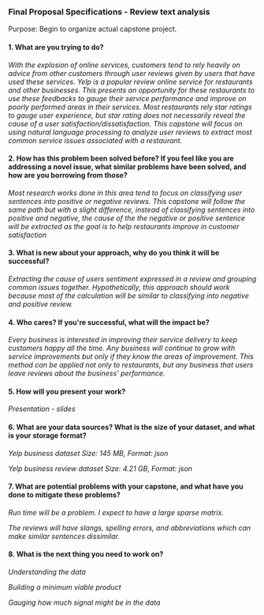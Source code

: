 ### Final Proposal Specifications - Review text analysis
Purpose: Begin to organize actual capstone project.

#### 1. What are you trying to do?
<p>
<i>With the explosion of online services, customers tend to rely heavily on advice from other customers through user reviews given by users that have used these services. Yelp is a popular review online service for restaurants and other businesses. This presents an opportunity for these restaurants to use these feedbacks to gauge their service performance and improve on poorly performed areas in their services. Most restaurants rely star ratings to gauge user experience, but star rating does not necessarily reveal the cause of a user satisfaction/dissatisfaction. This capstone will focus on using natural language processing to analyze user reviews to extract most common service issues associated with a restaurant.</i> 
</p>

#### 2. How has this problem been solved before? If you feel like you are addressing a novel issue, what similar problems have been solved, and how are you borrowing from those?

<p>
<i>Most research works done in this area tend to focus on classifying user sentences into positive or negative reviews. This capstone will follow the same path but with a slight difference, instead of classifying sentences into positive and negative, the cause of the the negative or positive sentence will be extracted as the goal is to help restaurants improve in customer satisfaction</i>
</p>

#### 3. What is new about your approach, why do you think it will be successful?
<p>
<i>Extracting the cause of users sentiment expressed in a review and grouping common issues together. Hypothetically, this approach should work because most of the calculation will be similar to classifying into negative and positive review.</i>
</p>

#### 4. Who cares? If you're successful, what will the impact be?
<p>
<i>Every business is interested in improving their service delivery to keep customers happy all the time. Any business will continue to grow with service improvements but only if they know the areas of improvement. This method can be applied not only to restaurants, but any business that users leave reviews about the business' performance.</i>
</p>

#### 5. How will you present your work?
<p>
 <i> Presentation - slides</i>
</p>

#### 6. What are your data sources? What is the size of your dataset, and what is your storage format?
 <p>
 <i>Yelp business dataset
      Size: 145 MB,
      Format: json</i>
</p>
<p>
<i>Yelp business review dataset
      Size: 4.21 GB,
      Format: json</i>
</p>

#### 7. What are potential problems with your capstone, and what have you done to mitigate these problems?
<p><i>Run time will be a problem. I expect to have a large sparse matrix.</i></p>
<p><i>The reviews will have slangs, spelling errors, and abbreviations which can make similar sentences dissimilar.</i></p>

#### 8. What is the next thing you need to work on?
  <p><i>Understanding the data</i></p>
   <p><i>Building a minimum viable product</i></p>
   <p><i>Gauging how much signal might be in the data</i></p>
